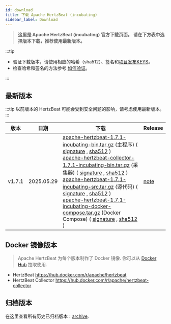 ```yaml
---
id: download
title: 下载 Apache HertzBeat (incubating)
sidebar_label: Download
---
```


> **这里是 Apache HertzBeat (incubating) 官方下载页面。**
> **请在下方表中选择版本下载，推荐使用最新版本。**

:::tip

- 验证下载版本，请使用相应的哈希（sha512）、签名和[项目发布KEYS](https://downloads.apache.org/incubator/hertzbeat/KEYS)。
- 检查哈希和签名的方法参考 [如何验证](https://www.apache.org/dyn/closer.cgi#verify)。

:::

## 最新版本

:::tip
以前版本的 HertzBeat 可能会受到安全问题的影响，请考虑使用最新版本。
:::

| 版本     | 日期          | 下载                                                                                                                                                                                                                                                                                                                                                                                                                                                                                                                                                                                                                                                                                                                                                                                                                                                                                                                                                                                                                                                                                                                                                                                                                                                                                                                                                                                                                                                                                                                                                                                                                                                                                                                                                                                                 | Release                                                         |
|--------|-------------|----------------------------------------------------------------------------------------------------------------------------------------------------------------------------------------------------------------------------------------------------------------------------------------------------------------------------------------------------------------------------------------------------------------------------------------------------------------------------------------------------------------------------------------------------------------------------------------------------------------------------------------------------------------------------------------------------------------------------------------------------------------------------------------------------------------------------------------------------------------------------------------------------------------------------------------------------------------------------------------------------------------------------------------------------------------------------------------------------------------------------------------------------------------------------------------------------------------------------------------------------------------------------------------------------------------------------------------------------------------------------------------------------------------------------------------------------------------------------------------------------------------------------------------------------------------------------------------------------------------------------------------------------------------------------------------------------------------------------------------------------------------------------------------------------|-----------------------------------------------------------------|
| v1.7.1 | 2025.05.29  | [apache-hertzbeat-1.7.1-incubating-bin.tar.gz](https://www.apache.org/dyn/closer.lua/incubator/hertzbeat/1.7.1/apache-hertzbeat-1.7.1-incubating-bin.tar.gz) (主程序) ( [signature](https://downloads.apache.org/incubator/hertzbeat/1.7.1/apache-hertzbeat-1.7.1-incubating-bin.tar.gz.asc) , [sha512](https://downloads.apache.org/incubator/hertzbeat/1.7.1/apache-hertzbeat-1.7.1-incubating-bin.tar.gz.sha512) ) <br/> [apache-hertzbeat-collector-1.7.1-incubating-bin.tar.gz](https://www.apache.org/dyn/closer.lua/incubator/hertzbeat/1.7.1/apache-hertzbeat-collector-1.7.1-incubating-bin.tar.gz) (采集器) ( [signature](https://downloads.apache.org/incubator/hertzbeat/1.7.1/apache-hertzbeat-collector-1.7.1-incubating-bin.tar.gz.asc) , [sha512](https://downloads.apache.org/incubator/hertzbeat/1.7.1/apache-hertzbeat-collector-1.7.1-incubating-bin.tar.gz.sha512) ) <br/> [apache-hertzbeat-1.7.1-incubating-src.tar.gz](https://www.apache.org/dyn/closer.lua/incubator/hertzbeat/1.7.1/apache-hertzbeat-1.7.1-incubating-src.tar.gz) (源代码) ( [signature](https://downloads.apache.org/incubator/hertzbeat/1.7.1/apache-hertzbeat-1.7.1-incubating-src.tar.gz.asc) , [sha512](https://downloads.apache.org/incubator/hertzbeat/1.7.1/apache-hertzbeat-1.7.1-incubating-src.tar.gz.sha512) )  <br/> [apache-hertzbeat-1.7.1-incubating-docker-compose.tar.gz](https://www.apache.org/dyn/closer.lua/incubator/hertzbeat/1.7.1/apache-hertzbeat-1.7.1-incubating-docker-compose.tar.gz) (Docker Compose) ( [signature](https://downloads.apache.org/incubator/hertzbeat/1.7.1/apache-hertzbeat-1.7.1-incubating-docker-compose.tar.gz.asc) , [sha512](https://downloads.apache.org/incubator/hertzbeat/1.7.1/apache-hertzbeat-1.7.1-incubating-docker-compose.tar.gz.sha512) )      | [note](https://github.com/apache/hertzbeat/releases/tag/v1.7.1) |

## Docker 镜像版本

> Apache HertzBeat 为每个版本制作了 Docker 镜像. 你可以从 [Docker Hub](https://hub.docker.com/r/apache/hertzbeat) 拉取使用.

- HertzBeat <https://hub.docker.com/r/apache/hertzbeat>
- HertzBeat Collector <https://hub.docker.com/r/apache/hertzbeat-collector>

## 归档版本

在这里查看所有历史已归档版本：[archive](https://archive.apache.org/dist/incubator/hertzbeat/).
